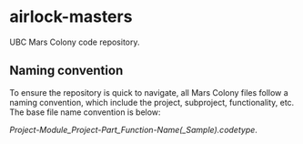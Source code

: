 # airlock-masters
UBC Mars Colony code repository.

## Naming convention
To ensure the repository is quick to navigate, all Mars Colony files follow a naming convention, which include the project, subproject, functionality, etc. The base file name convention is below:

*Project-Module_Project-Part_Function-Name(_Sample).codetype*.
